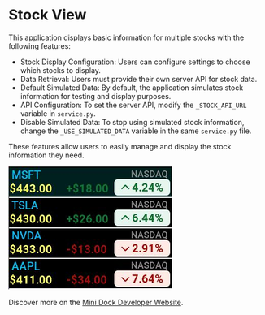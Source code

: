 # Stock View

This application displays basic information for multiple stocks with the following features:

- Stock Display Configuration: Users can configure settings to choose which stocks to display.
- Data Retrieval: Users must provide their own server API for stock data.
- Default Simulated Data: By default, the application simulates stock information for testing and display purposes.
- API Configuration: To set the server API, modify the `_STOCK_API_URL` variable in `service.py`.
- Disable Simulated Data: To stop using simulated stock information, change the `_USE_SIMULATED_DATA` variable in the same `service.py` file.

These features allow users to easily manage and display the stock information they need.

![Screenshot](screenshot.jpg)

Discover more on the
[Mini Dock Developer Website](https://dock.myvobot.com/developer/).
